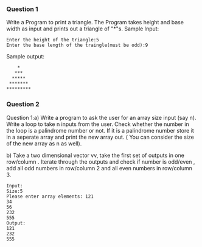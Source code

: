 ### Question 1
Write a Program to print a triangle. The Program takes height and base width as input and prints out a triangle of \"\*\"s.
Sample Input:
```
Enter the height of the triangle:5
Enter the base length of the traingle(must be odd):9
```
Sample output:
```
    *
   ***
  *****
 *******
*********
```

### Question 2
Question 1:a) Write a program to ask the user for an array size input (say n). Write a loop to take n inputs from the user. Check whether the number in the loop is a palindrome number or not. If it is a palindrome number store it in a seperate array and print the new array out. ( You can consider the size of the new array as n as well).

b) Take a two dimensional vector vv, take the first set of outputs in one row/column . Iterate through the outputs and check if number is odd/even , add all odd numbers in row/column 2 and all even numbers in row/column 3. 
```
Input: 
Size:5 
Please enter array elements: 121
34
56
232
555
Output: 
121
232
555
```
